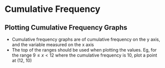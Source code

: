 # Cumulative Frequency

## Plotting Cumulative Frequency Graphs
- Cumulative frequency graphs are of cumulative frequency on the y axis, and the variable measured on the x axis
- The top of the ranges should be used when plotting the values. Eg, for the range $9 \le x < 12$ where the cumulative frequency is 10, plot a point at (12, 10)
 